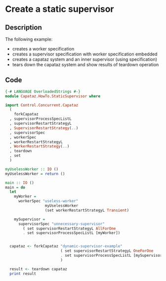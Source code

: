 # Create a static supervisor

## Description

The following example:

* creates a worker specification
* creates a supervisor specification with worker specification embedded
* creates a capataz system and an inner supervisor (using specification)
* tears down the capataz system and show results of teardown operation

## Code

```haskell
{-# LANGUAGE OverloadedStrings #-}
module Capataz.HowTo.StaticSupervisor where

import Control.Concurrent.Capataz
  (
    forkCapataz
  , supervisorProcessSpecListL
  , supervisorRestartStrategyL
  , SupervisorRestartStrategy(..)
  , supervisorSpec
  , workerSpec
  , workerRestartStrategyL
  , WorkerRestartStrategy(..)
  , teardown
  , set
  )

myUselessWorker :: IO ()
myUselessWorker = return ()

main :: IO ()
main = do
  let
    myWorker =
      workerSpec "useless-worker"
                  myUselessWorker
                  (set workerRestartStrategyL Transient)

    mySupervisor =
      supervisorSpec "unnecessary-supervisor"
        ( set supervisorRestartStrategyL AllForOne
        . set supervisorProcessSpecListL [myWorker])


  capataz <- forkCapataz "dynamic-supervisor-example"
                         ( set supervisorRestartStrategyL OneForOne
                         . set supervisorProcessSpecListL [mySupervisor]
                         )

  result <- teardown capataz
  print result
```
